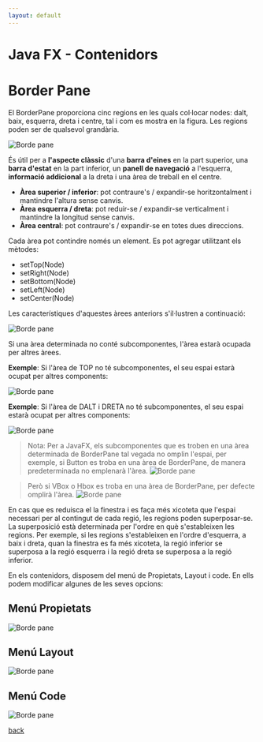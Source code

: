 ```yaml
---
layout: default
---
```


# Java FX - Contenidors

# Border Pane

El  BorderPane proporciona cinc regions en les quals col·locar nodes: dalt, baix, esquerra, dreta i centre, tal i com es mostra en la figura. Les regions poden ser de qualsevol grandària. 

![Borde pane](images/borderPane1.png)

És útil per a **l'aspecte clàssic** d'una **barra d'eines** en la part superior, una **barra d'estat** en la part inferior, un **panell de navegació** a l'esquerra, **informació addicional** a la dreta i una àrea de treball en el centre.

- **Àrea superior / inferior**: pot contraure's / expandir-se horitzontalment i mantindre l'altura sense canvis.
- **Àrea esquerra / dreta**: pot reduir-se / expandir-se verticalment i mantindre la longitud sense canvis.
- **Àrea central**: pot contraure's / expandir-se en totes dues direccions.

Cada àrea pot contindre només un element. Es pot agregar utilitzant els mètodes:
- setTop(Node)
- setRight(Node)
- setBottom(Node)
- setLeft(Node)
- setCenter(Node)

Les característiques d'aquestes àrees anteriors s'il·lustren a continuació:

![Borde pane](images/borderPane2.png)

Si una àrea determinada no conté subcomponentes, l'àrea estarà ocupada per altres àrees.

**Exemple**: Si l'àrea de TOP no té subcomponentes, el seu espai estarà ocupat per altres components:

![Borde pane](images/borderPane3.png)

**Exemple**: Si l'àrea de DALT i DRETA no té subcomponentes, el seu espai estarà ocupat per altres components:

![Borde pane](images/borderPane4.png)

> Nota: Per a JavaFX, els subcomponentes que es troben en una àrea determinada de BorderPane tal vegada no omplin l'espai, per exemple, si Button es troba en una àrea de BorderPane, de manera predeterminada no emplenarà l'àrea.
![Borde pane](images/borderPane5.png)

> Però si VBox o Hbox es troba en una àrea de BorderPane, per defecte omplirà l'àrea.
![Borde pane](images/borderPane6.png)

En cas que es reduisca el la finestra i es faça més xicoteta que l'espai necessari per al contingut de cada regió, les regions poden superposar-se. La superposició està determinada per l'ordre en què s'estableixen les regions. Per exemple, si les regions s'estableixen en l'ordre d'esquerra, a baix i dreta, quan la finestra es fa més xicoteta, la regió inferior se superposa a la regió esquerra i la regió dreta se superposa a la regió inferior. 

En els contenidors, disposem del menú de Propietats, Layout i code. En ells podem modificar algunes de les seves opcions:

## Menú Propietats

![Borde pane](images/borderPane7.png)


## Menú Layout

![Borde pane](images/borderPane8.png)



## Menú Code

![Borde pane](images/borderPane9.png)




[back](../../javafx.html)

